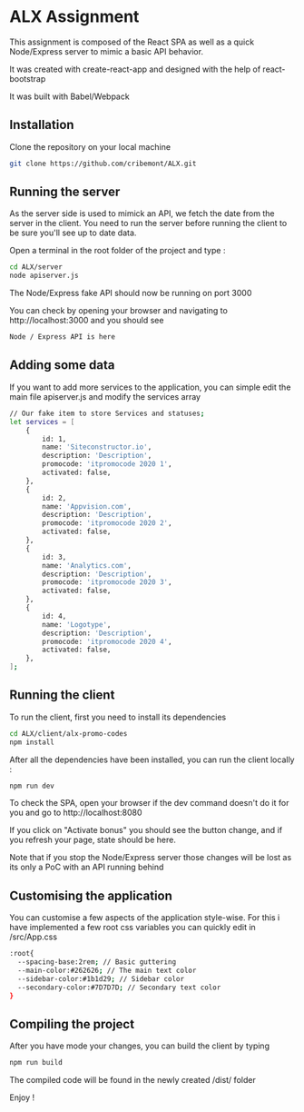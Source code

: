 # ALX Assignment

This assignment is composed of the React SPA as well as a quick Node/Express server to mimic a basic API behavior.

It was created with create-react-app and designed with the help of react-bootstrap

It was built with Babel/Webpack

## Installation

Clone the repository on your local machine

```bash
git clone https://github.com/cribemont/ALX.git
```

## Running the server

As the server side is used to mimick an API, we fetch the date from the server in the client.
You need to run the server before running the client to be sure you'll see up to date data.

Open a terminal in the root folder of the project and type :

```bash
cd ALX/server
node apiserver.js
```

The Node/Express fake API should now be running on port 3000

You can check by opening your browser and navigating to http://localhost:3000 and you should see

```bash
Node / Express API is here
```

## Adding some data

If you want to add more services to the application, you can simple edit the main file apiserver.js and modify the services array

```bash
// Our fake item to store Services and statuses;
let services = [
    {
        id: 1,
        name: 'Siteconstructor.io',
        description: 'Description',
        promocode: 'itpromocode 2020 1',
        activated: false,
    },
    {
        id: 2,
        name: 'Appvision.com',
        description: 'Description',
        promocode: 'itpromocode 2020 2',
        activated: false,
    },
    {
        id: 3,
        name: 'Analytics.com',
        description: 'Description',
        promocode: 'itpromocode 2020 3',
        activated: false,
    },
    {
        id: 4,
        name: 'Logotype',
        description: 'Description',
        promocode: 'itpromocode 2020 4',
        activated: false,
    },
];
```


## Running the client

To run the client, first you need to install its dependencies

```bash
cd ALX/client/alx-promo-codes
npm install
```

After all the dependencies have been installed, you can run the client locally :

```bash
npm run dev
```

To check the SPA, open your browser if the dev command doesn't do it for you and go to http://localhost:8080

If you click on "Activate bonus" you should see the button change, and if you refresh your page, state should be here.

Note that if you stop the Node/Express server those changes will be lost as its only a PoC with an API running behind

## Customising the application

You can customise a few aspects of the application style-wise.
For this i have implemented a few root css variables you can quickly edit in /src/App.css

```bash
:root{
  --spacing-base:2rem; // Basic guttering
  --main-color:#262626; // The main text color
  --sidebar-color:#1b1d29; // Sidebar color
  --secondary-color:#7D7D7D; // Secondary text color
}
```

## Compiling the project

After you have mode your changes, you can build the client by typing 

```bash
npm run build
```

The compiled code will be found in the newly created /dist/ folder

Enjoy !